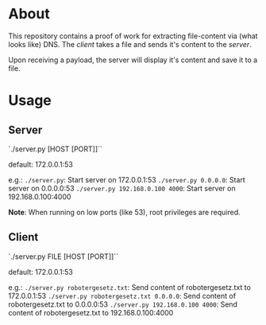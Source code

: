 # About

This repository contains a proof of work for extracting file-content via (what looks like) DNS.
The *client* takes a file and sends it's content to the *server*.

Upon receiving a payload, the server will display it's content and save it to a file.

# Usage

## Server

`./server.py [HOST [PORT]]``

default: 172.0.0.1:53

e.g.: 
`./server.py`: Start server on 172.0.0.1:53
`./server.py 0.0.0.0`: Start server on 0.0.0.0:53
`./server.py 192.168.0.100 4000`: Start server on 192.168.0.100:4000

**Note**: When running on low ports (like 53), root privileges are required.

## Client

`./server.py FILE [HOST [PORT]]``

default: 172.0.0.1:53

e.g.: 
`./server.py robotergesetz.txt`: Send content of robotergesetz.txt to 172.0.0.1:53
`./server.py robotergesetz.txt 0.0.0.0`: Send content of robotergesetz.txt to 0.0.0.0:53
`./server.py 192.168.0.100 4000`: Send content of robotergesetz.txt to 192.168.0.100:4000
